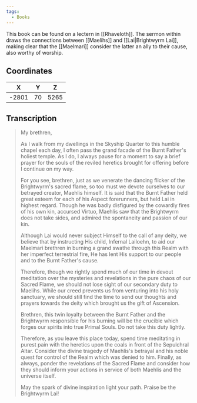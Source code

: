 ```yaml
---
tags:
  - Books
---
```


This book can be found on a lectern in [[Rhaveloth]]. The sermon within draws the connections between [[Maelihs]] and [[Lai|Brightwyrm Lai]], making clear that the [[Maelmari]] consider the latter an ally to their cause, also worthy of worship.

## Coordinates
| **X** | **Y** | **Z** |
| :---: | :---: | :---: |
| -2801 |  70   | 5265  |

## Transcription
> My brethren,
>
> As I walk from my dwellings in the Skyship Quarter to this humble chapel each day, I often pass the grand facade of the Burnt Father's holiest temple. As I do, I always pause for a moment to say a brief prayer for the souls of the reviled heretics brought for offering before I continue on my way.
>
> For you see, brethren, just as we venerate the dancing flicker of the Brightwyrm's sacred flame, so too must we devote ourselves to our betrayed creator, Maehlis himself. It is said that the Burnt Father held great esteem for each of his Aspect forerunners, but held Lai in highest regard. Though he was badly disfigured by the cowardly fires of his own kin, accursed Virtuo, Maehlis saw that the Brightwyrm does not take sides, and admired the spontaneity and passion of our kin.
>
> Although Lai would never subject Himself to the call of any deity, we believe that by instructing His child, Infernal Lailoehn, to aid our Maelmari brethren in burning a grand swathe through this Realm with her
imperfect terrestrial fire, He has lent His support to our people and to the Burnt Father's cause.
>
> Therefore, though we rightly spend much of our time in devout meditation over the mysteries and revelations in the pure chaos of our Sacred Flame, we should not lose sight of our secondary duty to Maelihs. While our creed prevents us from venturing into his holy sanctuary, we should still find the time to send our thoughts and prayers towards the deity which brought us the gift of Ascension.
>
> Brethren, this twin loyalty between the Burnt Father and the Brightwyrm responsible for his burning will be the crucible which forges our spirits into true Primal Souls. Do not take this duty lightly.
>
> Therefore, as you leave this place today, spend time meditating in purest pain with the heretics upon the coals in front of the Sepulchral Altar. Consider the divine tragedy of Maehlis's betrayal and his noble quest for control of the Realm which was denied to him. Finally, as always, ponder the revelations of the Sacred Flame and consider how they should inform your actions in service of both Maehlis and the universe itself.
>
> May the spark of divine inspiration light your path. Praise be the Brightwyrm Lai!

